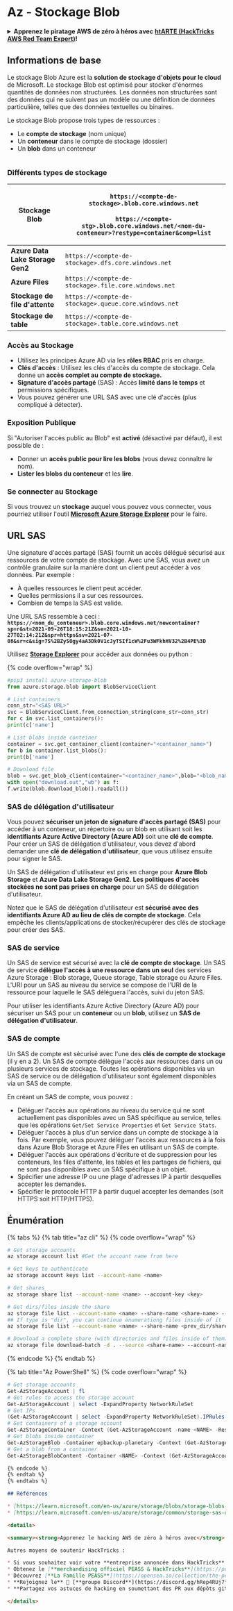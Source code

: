 # Az - Stockage Blob

<details>

<summary><strong>Apprenez le piratage AWS de zéro à héros avec</strong> <a href="https://training.hacktricks.xyz/courses/arte"><strong>htARTE (HackTricks AWS Red Team Expert)</strong></a><strong>!</strong></summary>

Autres moyens de soutenir HackTricks :

* Si vous souhaitez voir votre **entreprise annoncée dans HackTricks** ou **télécharger HackTricks en PDF**, consultez les [**PLANS D'ABONNEMENT**](https://github.com/sponsors/carlospolop)!
* Obtenez le [**swag officiel PEASS & HackTricks**](https://peass.creator-spring.com)
* Découvrez [**La Famille PEASS**](https://opensea.io/collection/the-peass-family), notre collection d'[**NFTs**](https://opensea.io/collection/the-peass-family) exclusifs
* **Rejoignez le** 💬 [**groupe Discord**](https://discord.gg/hRep4RUj7f) ou le [**groupe telegram**](https://t.me/peass) ou **suivez** moi sur **Twitter** 🐦 [**@carlospolopm**](https://twitter.com/carlospolopm)**.**
* **Partagez vos astuces de piratage en soumettant des PR aux dépôts github** [**HackTricks**](https://github.com/carlospolop/hacktricks) et [**HackTricks Cloud**](https://github.com/carlospolop/hacktricks-cloud).

</details>

## Informations de base

Le stockage Blob Azure est la **solution de stockage d'objets pour le cloud** de Microsoft. Le stockage Blob est optimisé pour stocker d'énormes quantités de données non structurées. Les données non structurées sont des données qui ne suivent pas un modèle ou une définition de données particulière, telles que des données textuelles ou binaires.

Le stockage Blob propose trois types de ressources :

* Le **compte de stockage** (nom unique)
* Un **conteneur** dans le compte de stockage (dossier)
* Un **blob** dans un conteneur

<figure><img src="../../../.gitbook/assets/image (6) (2).png" alt=""><figcaption></figcaption></figure>

### Différents types de stockage

| **Stockage Blob**                 | <p><code>https://&#x3C;compte-de-stockage>.blob.core.windows.net</code><br><br><code>https://&#x3C;compte-stg>.blob.core.windows.net/&#x3C;nom-du-conteneur>?restype=container&#x26;comp=list</code></p> |
| -------------------------------- | ------------------------------------------------------------------------------------------------------------------------------------------------------------------------------------------------ |
| **Azure Data Lake Storage Gen2** | `https://<compte-de-stockage>.dfs.core.windows.net`                                                                                                                                                 |
| **Azure Files**                  | `https://<compte-de-stockage>.file.core.windows.net`                                                                                                                                                |
| **Stockage de file d'attente**                | `https://<compte-de-stockage>.queue.core.windows.net`                                                                                                                                               |
| **Stockage de table**                | `https://<compte-de-stockage>.table.core.windows.net`                                                                                                                                               |

### Accès au Stockage <a href="#about-blob-storage" id="about-blob-storage"></a>

* Utilisez les principes Azure AD via les **rôles RBAC** pris en charge.
* **Clés d'accès** : Utilisez les clés d'accès du compte de stockage. Cela donne un **accès complet au compte de stockage.**
* **Signature d'accès partagé** (SAS) : Accès **limité dans le temps** et permissions spécifiques.
* Vous pouvez générer une URL SAS avec une clé d'accès (plus compliqué à détecter).

### Exposition Publique

Si "Autoriser l'accès public au Blob" est **activé** (désactivé par défaut), il est possible de :

* Donner un **accès public pour lire les blobs** (vous devez connaître le nom).
* **Lister les blobs du conteneur** et les **lire**.

### Se connecter au Stockage

Si vous trouvez un **stockage** auquel vous pouvez vous connecter, vous pourriez utiliser l'outil [**Microsoft Azure Storage Explorer**](https://azure.microsoft.com/es-es/products/storage/storage-explorer/) pour le faire.

## URL SAS

Une signature d'accès partagé (SAS) fournit un accès délégué sécurisé aux ressources de votre compte de stockage. Avec une SAS, vous avez un contrôle granulaire sur la manière dont un client peut accéder à vos données. Par exemple :

* À quelles ressources le client peut accéder.
* Quelles permissions il a sur ces ressources.
* Combien de temps la SAS est valide.

Une URL SAS ressemble à ceci : **`https://<nom_du_conteneur>.blob.core.windows.net/newcontainer?sp=r&st=2021-09-26T18:15:21Z&se=2021-10-27T02:14:21Z&spr=https&sv=2021-07-08&sr=c&sig=7S%2BZySOgy4aA3Dk0V1cJyTSIf1cW%2Fu3WFkhHV32%2B4PE%3D`**

Utilisez [**Storage Explorer**](https://azure.microsoft.com/en-us/features/storage-explorer/) pour accéder aux données ou python :

{% code overflow="wrap" %}
```python
#pip3 install azure-storage-blob
from azure.storage.blob import BlobServiceClient

# List containers
conn_str="<SAS URL>"
svc = BlobServiceClient.from_connection_string(conn_str=conn_str)
for c in svc.list_containers():
print(c['name']

# List blobs inside conteiner
container = svc.get_container_client(container="<container_name>")
for b in container.list_blobs():
print(b['name']

# Download file
blob = svc.get_blob_client(container="<container_name>",blob="<blob_name>")
with open("download.out","wb") as f:
f.write(blob.download_blob().readall())
```
### SAS de délégation d'utilisateur <a href="#user-delegation-sas" id="user-delegation-sas"></a>

Vous pouvez **sécuriser un jeton de signature d'accès partagé (SAS)** pour accéder à un conteneur, un répertoire ou un blob en utilisant soit les **identifiants Azure Active Directory (Azure AD)** soit une **clé de compte**. Pour créer un SAS de délégation d'utilisateur, vous devez d'abord demander une **clé de délégation d'utilisateur**, que vous utilisez ensuite pour signer le SAS.

Un SAS de délégation d'utilisateur est pris en charge pour **Azure Blob Storage** et **Azure Data Lake Storage Gen2**. **Les politiques d'accès stockées ne sont pas prises en charge** pour un SAS de délégation d'utilisateur.

Notez que le SAS de délégation d'utilisateur est **sécurisé avec des identifiants Azure AD au lieu de clés de compte de stockage**. Cela empêche les clients/applications de stocker/récupérer des clés de stockage pour créer des SAS.

### SAS de service

Un SAS de service est sécurisé avec la **clé de compte de stockage**. Un SAS de service **délègue l'accès à une ressource dans un seul** des services Azure Storage : Blob storage, Queue storage, Table storage ou Azure Files. L'URI pour un SAS au niveau du service se compose de l'URI de la ressource pour laquelle le SAS déléguera l'accès, suivi du jeton SAS.

Pour utiliser les identifiants Azure Active Directory (Azure AD) pour sécuriser un SAS pour un **conteneur** ou un **blob**, utilisez un **SAS de délégation d'utilisateur**.

### SAS de compte

Un SAS de compte est sécurisé avec l'une des **clés de compte de stockage** (il y en a 2). Un SAS de compte délègue l'accès aux ressources dans un ou plusieurs services de stockage. Toutes les opérations disponibles via un SAS de service ou de délégation d'utilisateur sont également disponibles via un SAS de compte.

En créant un SAS de compte, vous pouvez :

* Déléguer l'accès aux opérations au niveau du service qui ne sont actuellement pas disponibles avec un SAS spécifique au service, telles que les opérations `Get/Set Service Properties` et `Get Service Stats`.
* Déléguer l'accès à plus d'un service dans un compte de stockage à la fois. Par exemple, vous pouvez déléguer l'accès aux ressources à la fois dans Azure Blob Storage et Azure Files en utilisant un SAS de compte.
* Déléguer l'accès aux opérations d'écriture et de suppression pour les conteneurs, les files d'attente, les tables et les partages de fichiers, qui ne sont pas disponibles avec un SAS spécifique à un objet.
* Spécifier une adresse IP ou une plage d'adresses IP à partir desquelles accepter les demandes.
* Spécifier le protocole HTTP à partir duquel accepter les demandes (soit HTTPS soit HTTP/HTTPS).

## Énumération

{% tabs %}
{% tab title="az cli" %}
{% code overflow="wrap" %}
```bash
# Get storage accounts
az storage account list #Get the account name from here

# Get keys to authenticate
az storage account keys list --account-name <name>

# Get shares
az storage share list --account-name <name> --account-key <key>

# Get dirs/files inside the share
az storage file list --account-name <name> --share-name <share-name> --account-key <key>
## If type is "dir", you can continue enumerationg files inside of it
az storage file list --account-name <name> --share-name <prev_dir/share-name> --account-key <key>

# Download a complete share (with directories and files inside of them)
az storage file download-batch -d . --source <share-name> --account-name <name> --account-key <key>
```
{% endcode %}
{% endtab %}

{% tab title="Az PowerShell" %}
{% code overflow="wrap" %}
```powershell
# Get storage accounts
Get-AzStorageAccount | fl
# Get rules to access the storage account
Get-AzStorageAccount | select -ExpandProperty NetworkRuleSet
# Get IPs
(Get-AzStorageAccount | select -ExpandProperty NetworkRuleSet).IPRules
# Get containers of a storage account
Get-AzStorageContainer -Context (Get-AzStorageAccount -name <NAME> -ResourceGroupName <NAME>).context
# Get blobs inside container
Get-AzStorageBlob -Container epbackup-planetary -Context (Get-AzStorageAccount -name <name> -ResourceGroupName <name>).context
# Get a blob from a container
Get-AzStorageBlobContent -Container <NAME> -Context (Get-AzStorageAccount -name <NAME> -ResourceGroupName <NAME>).context -Blob <blob_name> -Destination .\Desktop\filename.txt
```
```markdown
{% endcode %}
{% endtab %}
{% endtabs %}

## Références

* [https://learn.microsoft.com/en-us/azure/storage/blobs/storage-blobs-introduction](https://learn.microsoft.com/en-us/azure/storage/blobs/storage-blobs-introduction)
* [https://learn.microsoft.com/en-us/azure/storage/common/storage-sas-overview](https://learn.microsoft.com/en-us/azure/storage/common/storage-sas-overview)

<details>

<summary><strong>Apprenez le hacking AWS de zéro à héros avec</strong> <a href="https://training.hacktricks.xyz/courses/arte"><strong>htARTE (HackTricks AWS Red Team Expert)</strong></a><strong>!</strong></summary>

Autres moyens de soutenir HackTricks :

* Si vous souhaitez voir votre **entreprise annoncée dans HackTricks** ou **télécharger HackTricks en PDF**, consultez les [**PLANS D'ABONNEMENT**](https://github.com/sponsors/carlospolop)!
* Obtenez le [**merchandising officiel PEASS & HackTricks**](https://peass.creator-spring.com)
* Découvrez [**La Famille PEASS**](https://opensea.io/collection/the-peass-family), notre collection d'[**NFTs**](https://opensea.io/collection/the-peass-family) exclusifs
* **Rejoignez le** 💬 [**groupe Discord**](https://discord.gg/hRep4RUj7f) ou le [**groupe Telegram**](https://t.me/peass) ou **suivez**-moi sur **Twitter** 🐦 [**@carlospolopm**](https://twitter.com/carlospolopm)**.**
* **Partagez vos astuces de hacking en soumettant des PR aux dépôts github** [**HackTricks**](https://github.com/carlospolop/hacktricks) et [**HackTricks Cloud**](https://github.com/carlospolop/hacktricks-cloud).

</details>
```
